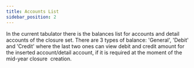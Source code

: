 ```yaml
---
title: Accounts List
sidebar_position: 2
---
```


In the current tabulator there is the balances list for accounts and detail accounts of the closure set. There are 3 types of balance: 'General', 'Debit' and 'Credit' where the last two ones can view debit and credit amount for the inserted account/detail account, if it is required at the moment of the mid-year closure  creation.






